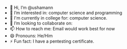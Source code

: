 - 👋 Hi, I’m @ushamann
- 👀 I’m interested in: computer science and programming
- 🌱 I'm currently in college for: computer science. 
- 💞️ I’m looking to collaborate on:
- 📫 How to reach me: Email would work best for now
- 😄 Pronouns: He/Him
- ⚡ Fun fact: I have a pentesting certificate.

<!---
ushamann/ushamann is a ✨ special ✨ repository because its `README.md` (this file) appears on your GitHub profile.
You can click the Preview link to take a look at your changes.
--->

